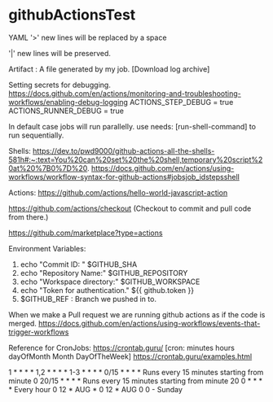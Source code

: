 # githubActionsTest
YAML
'>' new lines will be replaced by a space

'|' new lines will be preserved. 

Artifact :  A file generated by my job. [Download log archive]


Setting secrets for debugging.
https://docs.github.com/en/actions/monitoring-and-troubleshooting-workflows/enabling-debug-logging 
ACTIONS_STEP_DEBUG = true
ACTIONS_RUNNER_DEBUG = true

In default case jobs will run parallelly. use needs: [run-shell-command] to run sequentially. 

Shells: 
https://dev.to/pwd9000/github-actions-all-the-shells-581h#:~:text=You%20can%20set%20the%20shell,temporary%20script%20at%20%7B0%7D%20.
https://docs.github.com/en/actions/using-workflows/workflow-syntax-for-github-actions#jobsjob_idstepsshell


Actions:
https://github.com/actions/hello-world-javascript-action

https://github.com/actions/checkout 
(Checkout to commit and pull code from there.)

https://github.com/marketplace?type=actions


Environment Variables:
1. echo "Commit ID: "  $GITHUB_SHA
2. echo "Repository Name:"  $GITHUB_REPOSITORY
3. echo "Workspace directory:"  $GITHUB_WORKSPACE
4. echo "Token for authentication." ${{ github.token }}
5. $GITHUB_REF : Branch we pushed in to.

When we make a Pull request we are running github actions as if the code is merged. 
https://docs.github.com/en/actions/using-workflows/events-that-trigger-workflows

Reference for CronJobs: 
https://crontab.guru/ [cron: minutes hours dayOfMonth Month DayOfTheWeek]
https://crontab.guru/examples.html

1 * * * *
1,2 * * * *
1-3 * * * *
0/15 * * * *        Runs every 15 minutes starting from minute 0
20/15 * * * *       Runs every 15 minutes starting from minute 20
0  * * * *          Every hour
0 12 * AUG *
0 12 * AUG 0        0 - Sunday 
